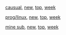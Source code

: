 [causual](https://www.reddit.com/r/LifeProTips+todayilearned+UnethicalLifeProTips+Showerthoughts+PussyPass), [new](https://www.reddit.com/r/LifeProTips+PussyPass+Showerthoughts+UnethicalLifeProTips+todayilearned/new/), [top](https://www.reddit.com/r/LifeProTips+PussyPass+Showerthoughts+UnethicalLifeProTips+todayilearned/top/?sort=top&t=month), [week](https://www.reddit.com/r/LifeProTips+PussyPass+Showerthoughts+UnethicalLifeProTips+todayilearned/top/?sort=top&t=week)

[prog/linux](https://www.reddit.com/r/programming+ProgrammerHumor+linux+archlinux+linuxmasterrace+linuxaudio), [new](https://www.reddit.com/r/ProgrammerHumor+archlinux+linux+linuxaudio+linuxmasterrace+programming/new/), [top](https://www.reddit.com/r/ProgrammerHumor+archlinux+linux+linuxaudio+linuxmasterrace+programming/top/?sort=top&t=month), [week](https://www.reddit.com/r/ProgrammerHumor+archlinux+linux+linuxaudio+linuxmasterrace+programming/top/?sort=top&t=week)

[mine sub](https://www.reddit.com/r/CringeAnarchy+Fiveheads+Justrolledintotheshop+ShittyPickupLines+TwoXChromosomes+badwomensanatomy+dataisbeautiful+sehnsuchtpics+shittyidea), [new](https://www.reddit.com/r/CringeAnarchy+Fiveheads+Justrolledintotheshop+ShittyPickupLines+TwoXChromosomes+badwomensanatomy+dataisbeautiful+sehnsuchtpics+shittyidea/new), [top](https://www.reddit.com/r/CringeAnarchy+Fiveheads+Justrolledintotheshop+ShittyPickupLines+TwoXChromosomes+badwomensanatomy+dataisbeautiful+sehnsuchtpics+shittyidea/top/?sort=top&t=month), [week](https://www.reddit.com/r/CringeAnarchy+Fiveheads+Justrolledintotheshop+ShittyPickupLines+TwoXChromosomes+badwomensanatomy+dataisbeautiful+sehnsuchtpics+shittyidea/top/?sort=top&t=week)
